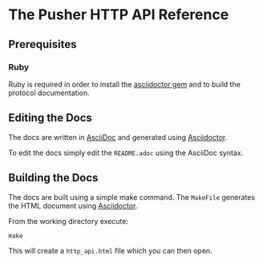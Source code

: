 # The Pusher HTTP API Reference

## Prerequisites

### Ruby

Ruby is required in order to install the [asciidoctor gem](https://rubygems.org/gems/asciidoctor)
and to build the protocol documentation.

## Editing the Docs

The docs are written in [AsciiDoc](http://asciidoctor.org/docs/what-is-asciidoc/)
and generated using [Asciidoctor](http://asciidoctor.org/).

To edit the docs simply edit the `README.adoc` using the AsciiDoc syntax.

## Building the Docs

The docs are built using a simple make command. The `MakeFile` generates the HTML
document using [Asciidoctor](http://asciidoctor.org/).

From the working directory execute:

```
make
```

This will create a `http_api.html` file which you can then open.
